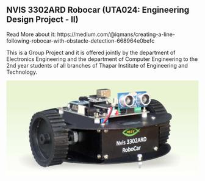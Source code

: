 ## NVIS 3302ARD Robocar (UTA024: Engineering Design Project - II)
<p>
Read More about it: https://medium.com/@iqmans/creating-a-line-following-robocar-with-obstacle-detection-668964e0befc 
</p>
<p>
This is a Group Project and it is offered jointly by the department of Electronics Engineering and the department of Computer Engineering to the 2nd year students of all branches of Thapar Institute of Engineering and Technology.
</p>
 <a href="https://sites.google.com/thapar.edu/buggy/course-learning-outcomes">
 <img src="https://raw.githubusercontent.com/IqmanS/NVIS-RoboCar-UTA024/main/robocar.png?token=GHSAT0AAAAAAB77JULXELVCL5PBD4L7LA4UZCOQURQ" alt="RoboCar" width="600" align="center"> 
</a>

